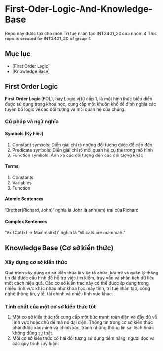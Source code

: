 # First-Oder-Logic-And-Knowledge-Base

Repo này được tạo cho môn Trí tuệ nhân tạo INT3401_20 của nhóm 4
This repo is created for INT3401_20 of group 4

## Mục lục
- [First Order Logic]
- [Knowledge Base]

## First Order Logic
**First Order Logic** (FOL), hay Logic vị từ cấp 1, là một hình thức biểu diễn được sử dụng trong khoa học, cung cấp một khuôn khổ để định nghĩa các tuyên bố logic về các đối tượng và mối quan hệ của chúng.
### Cú pháp và ngữ nghĩa
#### Symbols (Ký hiệu)
1. Constant symbols: Diễn giải chỉ rõ những đối tượng được đề cập đến
2. Predicate symbols: Diễn giải chỉ rõ mối quan hệ cụ thể trong mô hình
3. Function symbols: Ánh xạ các đối tượng đến các đối tượng khác
#### Terms
1. Constants
2. Variables
3. Function
#### Atomic Sentences
'Brother(Richard, John)' nghĩa là John là anh(em) trai của Richard
#### Complex Sentences
'∀x (Cat(x) → Mammal(x))' nghĩa là "All cats are mammals."

## Knowledge Base (Cơ sở kiến thức)
### Xây dựng cơ sở kiến thức
Quá trình xây dựng cơ sở kiến thức là việc tổ chức, lưu trữ và quản lý thông tin đã được cấu hình để hỗ trợ việc tìm kiếm, truy vấn và phân tích dữ liệu một cách hiệu quả. Các cơ sở kiến trúc này có thể được áp dụng trong nhiều lĩnh vực khác nhau như khoa học máy tính, trí tuệ nhân tạo, công nghệ thông tin, y tế, tài chính và nhiều lĩnh vực khác.
### Tính chất của một cơ sở kiến thức tốt
1. Một cơ sở kiến thức tốt cung cấp một bức tranh toàn diện và đầy đủ về lĩnh vực hoặc chủ đề mà nó đại diện. Thông tin trong cơ sở kiến thức phải được xác minh và chính xác, tránh những thông tin sai lệch hoặc không đúng sự thật.
2. Mỗi cơ sở kiến thức có hai đối tượng sử dụng tiềm năng: người đọc và các quy trình suy luận.
